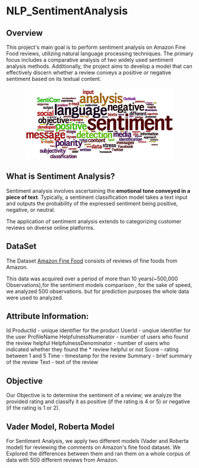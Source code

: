 # NLP_SentimentAnalysis

## Overview

This project's main goal is to perform sentiment analysis on Amazon Fine Food reviews, utilizing natural language processing techniques. The primary focus includes a comparative analysis of two widely used sentiment analysis methods. Additionally, the project aims to develop a model that can effectively discern whether a review conveys a positive or negative sentiment based on its textual content.


<p align="center">
    <img width="400" src="sentiment_analysis.webp" alt="Material Bread logo">
</p>

## What is Sentiment Analysis?
Sentiment analysis involves ascertaining the **emotional tone conveyed in a piece of text**. Typically, a sentiment classification model takes a text input and outputs the probability of the expressed sentiment being positive, negative, or neutral.

The application of sentiment analysis extends to categorizing customer reviews on diverse online platforms.


## DataSet
The Dataset  [Amazon Fine Food](https://www.kaggle.com/snap/amazon-fine-food-reviews) consists of reviews of fine foods from Amazon. 

This data was acquired over a period of more than 10 years(~500,000 Observations),for the sentiment models comparison , for the sake of speed, we analyzed 500 observations. but for prediction purposes  the whole data were used to analyzed.

## Attribute Information:
Id
ProductId - unique identifier for the product
UserId - unqiue identifier for the user
ProfileName
HelpfulnessNumerator - number of users who found the review helpful
HelpfulnessDenominator - number of users who indicated whether they found the * review helpful or not
Score - rating between 1 and 5
Time - timestamp for the review
Summary - brief summary of the review
Text - text of the review

## Objective
Our Objective is to determine the sentiment of a review; we analyze the provided rating and classify it as positive (if the rating is 4 or 5) or negative (if the rating is 1 or 2).


## Vader Model, Roberta Model
For Sentiment Analysis, we apply two different models (Vader and Roberta model) for reviewing the comments on Amazon's fine food dataset.
We Explored the differences between them and ran them on a whole corpus of data with 500 different reviews from Amazon.




